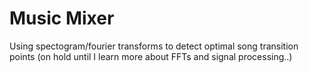 # Music Mixer
Using spectogram/fourier transforms to detect optimal song transition points
(on hold until I learn more about FFTs and signal processing..)
